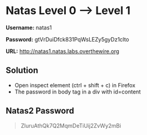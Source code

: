 # Natas Level 0 --> Level 1

**Username:** natas1

**Password:** gtVrDuiDfck831PqWsLEZy5gyDz1clto

**URL:**      http://natas1.natas.labs.overthewire.org

## Solution
* Open inspect element (ctrl + shift + c) in Firefox
* The password in body tag in a div with id=content 

## Natas2 Password
> ZluruAthQk7Q2MqmDeTiUij2ZvWy2mBi

